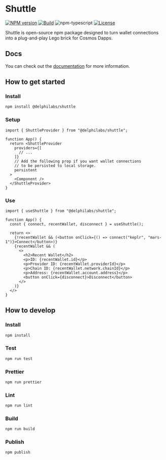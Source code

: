 # Shuttle

[![NPM version][npm-image]][npm-url]
[![Build][github-build]][github-build-url]
![npm-typescript]
[![License][github-license]][github-license-url]

Shuttle is open-source npm package designed to turn wallet connections into a plug-and-play Lego brick for Cosmos Dapps.

## Docs

You can check out the [documentation](https://shuttle.delphilabs.io/) for more information.

## How to get started

### Install

```bash
npm install @delphilabs/shuttle
```

### Setup

```tsx
import { ShuttleProvider } from "@delphilabs/shuttle";

function App() {
  return <ShuttleProvider
    providers={[
      // ...
    ]}
    // Add the following prop if you want wallet connections
    // to be persisted to local storage.
    persistent
  >
    <Component />
  </ShuttleProvider>
}
```

### Use

```tsx
import { useShuttle } from "@delphilabs/shuttle";

function App() {
  const { connect, recentWallet, disconnect } = useShuttle();
   
  return <>
    {!recentWallet && (<button onClick={() => connect("keplr", "mars-1")}>Connect</button>)}
    {recentWallet && (
      <>
        <h2>Recent Wallet</h2>
        <p>ID: {recentWallet.id}</p>
        <p>Provider ID: {recentWallet.providerId}</p>
        <p>Chain ID: {recentWallet.network.chainId}</p>
        <p>Address: {recentWallet.account.address}</p>
        <button onClick={disconnect}>Disconnect</button>
      </>
    )}
  </>
}
```

## How to develop

### Install

```bash
npm install
```

### Test

```bash
npm run test
```

### Prettier

```bash
npm run prettier
```

### Lint

```bash
npm run lint
```

### Build

```bash
npm run build
```

### Publish

```bash
npm publish
```

[npm-url]: https://www.npmjs.com/package/@delphilabs/shuttle
[npm-image]: https://img.shields.io/npm/v/@delphilabs/shuttle
[npm-typescript]: https://img.shields.io/npm/types/@delphilabs/shuttle
[github-license]: https://img.shields.io/github/license/delphidigital/shuttle
[github-license-url]: https://github.com/delphidigital/shuttle/blob/main/LICENSE
[github-build]: https://github.com/delphidigital/shuttle/actions/workflows/publish.yml/badge.svg
[github-build-url]: https://github.com/delphidigital/shuttle/actions/workflows/publish.yml

